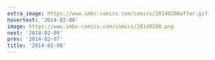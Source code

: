 ```yaml
---
extra_image: https://www.smbc-comics.com/comics/20140208after.gif
hovertext: '2014-02-08'
image: https://www.smbc-comics.com/comics/20140208.png
next: '2014-02-09'
prev: '2014-02-07'
title: '2014-02-08'
---
```


